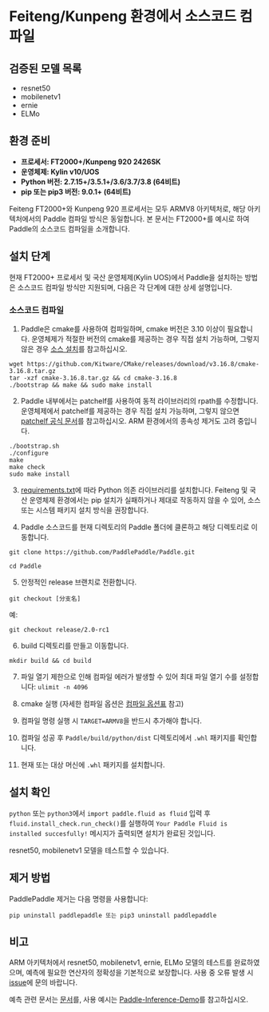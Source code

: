 # **Feiteng/Kunpeng 환경에서 소스코드 컴파일**

## 검증된 모델 목록

- resnet50
- mobilenetv1
- ernie
- ELMo

## 환경 준비

* **프로세서: FT2000+/Kunpeng 920 2426SK**
* **운영체제: Kylin v10/UOS**
* **Python 버전: 2.7.15+/3.5.1+/3.6/3.7/3.8 (64비트)**
* **pip 또는 pip3 버전: 9.0.1+ (64비트)**

Feiteng FT2000+와 Kunpeng 920 프로세서는 모두 ARMV8 아키텍처로, 해당 아키텍처에서의 Paddle 컴파일 방식은 동일합니다. 본 문서는 FT2000+를 예시로 하여 Paddle의 소스코드 컴파일을 소개합니다.

## 설치 단계

현재 FT2000+ 프로세서 및 국산 운영체제(Kylin UOS)에서 Paddle을 설치하는 방법은 소스코드 컴파일 방식만 지원되며, 다음은 각 단계에 대한 상세 설명입니다.

### **소스코드 컴파일**

1. Paddle은 cmake를 사용하여 컴파일하며, cmake 버전은 3.10 이상이 필요합니다. 운영체제가 적절한 버전의 cmake를 제공하는 경우 직접 설치 가능하며, 그렇지 않은 경우 [소스 설치](https://github.com/Kitware/CMake)를 참고하십시오.
 ```
 wget https://github.com/Kitware/CMake/releases/download/v3.16.8/cmake-3.16.8.tar.gz
 tar -xzf cmake-3.16.8.tar.gz && cd cmake-3.16.8
 ./bootstrap && make && sudo make install
 ```
2. Paddle 내부에서는 patchelf를 사용하여 동적 라이브러리의 rpath를 수정합니다. 운영체제에서 patchelf를 제공하는 경우 직접 설치 가능하며, 그렇지 않으면 [patchelf 공식 문서](https://github.com/NixOS/patchelf)를 참고하십시오. ARM 환경에서의 종속성 제거도 고려 중입니다.
 ```
 ./bootstrap.sh
 ./configure
 make
 make check
 sudo make install
 ```
3. [requirements.txt](https://github.com/PaddlePaddle/Paddle/blob/develop/python/requirements.txt)에 따라 Python 의존 라이브러리를 설치합니다. Feiteng 및 국산 운영체제 환경에서는 pip 설치가 실패하거나 제대로 작동하지 않을 수 있어, 소스 또는 시스템 패키지 설치 방식을 권장합니다.

4. Paddle 소스코드를 현재 디렉토리의 Paddle 폴더에 클론하고 해당 디렉토리로 이동합니다.
```
git clone https://github.com/PaddlePaddle/Paddle.git
```
```
cd Paddle
```
5. 안정적인 release 브랜치로 전환합니다.
```
git checkout [分支名]
```
예:
```
git checkout release/2.0-rc1
```
6. build 디렉토리를 만들고 이동합니다.
```
mkdir build && cd build
```
7. 파일 열기 제한으로 인해 컴파일 에러가 발생할 수 있어 최대 파일 열기 수를 설정합니다:
`ulimit -n 4096`
8. cmake 실행 (자세한 컴파일 옵션은 [컴파일 옵션표](https://www.paddlepaddle.org.cn/documentation/docs/zh/develop/install/Tables.html#Compile) 참고)

9. 컴파일 명령 실행 시 `TARGET=ARMV8`을 반드시 추가해야 합니다.

10. 컴파일 성공 후 `Paddle/build/python/dist` 디렉토리에서 `.whl` 패키지를 확인합니다.

11. 현재 또는 대상 머신에 `.whl` 패키지를 설치합니다.

## **설치 확인**
`python` 또는 `python3`에서 `import paddle.fluid as fluid` 입력 후 `fluid.install_check.run_check()`를 실행하여 `Your Paddle Fluid is installed succesfully!` 메시지가 출력되면 설치가 완료된 것입니다.

resnet50, mobilenetv1 모델을 테스트할 수 있습니다.

## **제거 방법**
PaddlePaddle 제거는 다음 명령을 사용합니다:

```
pip uninstall paddlepaddle 또는 pip3 uninstall paddlepaddle
```

## **비고**
ARM 아키텍처에서 resnet50, mobilenetv1, ernie, ELMo 모델의 테스트를 완료하였으며, 예측에 필요한 연산자의 정확성을 기본적으로 보장합니다. 사용 중 오류 발생 시 [issue](https://github.com/PaddlePaddle/Paddle/issues)에 문의 바랍니다.

예측 관련 문서는 [문서](https://www.paddlepaddle.org.cn/documentation/docs/zh/develop/guides/05_inference_deployment/inference/native_infer.html)를, 사용 예시는 [Paddle-Inference-Demo](https://github.com/PaddlePaddle/Paddle-Inference-Demo)를 참고하십시오.
